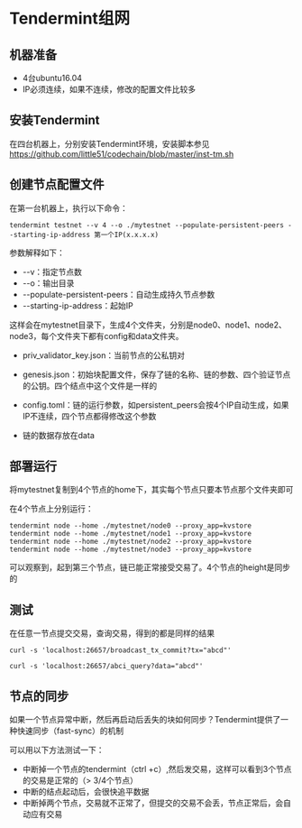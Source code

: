 # Tendermint组网

## 机器准备

- 4台ubuntu16.04
- IP必须连续，如果不连续，修改的配置文件比较多

## 安装Tendermint

在四台机器上，分别安装Tendermint环境，安装脚本参见 https://github.com/little51/codechain/blob/master/inst-tm.sh 

## 创建节点配置文件

在第一台机器上，执行以下命令：

```shell
tendermint testnet --v 4 --o ./mytestnet --populate-persistent-peers --starting-ip-address 第一个IP(x.x.x.x)
```

参数解释如下：

- --v：指定节点数
- --o：输出目录
- --populate-persistent-peers：自动生成持久节点参数
- --starting-ip-address：起始IP

这样会在mytestnet目录下，生成4个文件夹，分别是node0、node1、node2、node3，每个文件夹下都有config和data文件夹。

- priv_validator_key.json：当前节点的公私钥对
- genesis.json：初始块配置文件，保存了链的名称、链的参数、四个验证节点的公钥。四个结点中这个文件是一样的
- config.toml：链的运行参数，如persistent_peers会按4个IP自动生成，如果IP不连续，四个节点都得修改这个参数

- 链的数据存放在data

## 部署运行

将mytestnet复制到4个节点的home下，其实每个节点只要本节点那个文件夹即可

在4个节点上分别运行：

```shell
tendermint node --home ./mytestnet/node0 --proxy_app=kvstore
tendermint node --home ./mytestnet/node1 --proxy_app=kvstore
tendermint node --home ./mytestnet/node2 --proxy_app=kvstore
tendermint node --home ./mytestnet/node3 --proxy_app=kvstore 
```

可以观察到，起到第三个节点，链已能正常接受交易了。4个节点的height是同步的

## 测试

在任意一节点提交交易，查询交易，得到的都是同样的结果

```shell
curl -s 'localhost:26657/broadcast_tx_commit?tx="abcd"'

curl -s 'localhost:26657/abci_query?data="abcd"'
```

## 节点的同步

如果一个节点异常中断，然后再启动后丢失的块如何同步？Tendermint提供了一种快速同步（fast-sync）的机制

可以用以下方法测试一下：

- 中断掉一个节点的tendermint（ctrl +c）,然后发交易，这样可以看到3个节点的交易是正常的（> 3/4个节点）
- 中断的结点起动后，会很快追平数据
- 中断掉两个节点，交易就不正常了，但提交的交易不会丢，节点正常后，会自动应有交易

